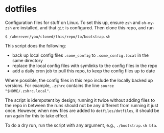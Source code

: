 # dotfiles
Configuration files for stuff on Linux. To set this up, ensure `zsh` and `oh-my-zsh` are installed, and that `git` is configured. Then clone this repo, and run
```
$ /wherever/you/cloned/this/repo/to/bootstrap.sh
```
This script does the following:
- back up local config files `.some_config` to `.some_config.local` in the same directory
- replace the local config files with symlinks to the config files in the repo
- add a daily cron job to pull this repo, to keep the config files up to date

Where possible, the config files in this repo include the locally backed up versions. For example, `.zshrc` contains the line `source "$HOME/.zshrc.local"`. 

The script is idempotent by design; running it twice without adding files to the repo in between the runs should not be any different from running it just once. However, when new files are added to `dotfiles/dotfiles`, it should be run again for this to take effect.

To do a dry run, run the script with any argument, e.g., `./bootstrap.sh bla`.
